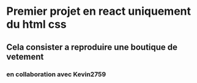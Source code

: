 # Premier projet en react uniquement du html css 

## Cela consister a reproduire une boutique de vetement 

### en collaboration avec Kevin2759
